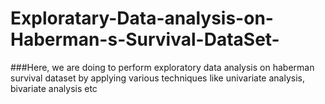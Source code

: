 # Exploratary-Data-analysis-on-Haberman-s-Survival-DataSet-
###Here, we are doing to perform exploratory data analysis on haberman survival dataset by applying various techniques like univariate analysis, bivariate analysis etc

